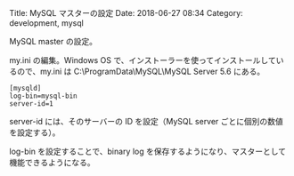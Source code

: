 Title: MySQL マスターの設定
Date: 2018-06-27 08:34
Category: development, mysql

MySQL master の設定。

my.ini の編集。Windows OS で、インストーラーを使ってインストールしているので、my.ini は C:\ProgramData\MySQL\MySQL Server 5.6 にある。

```
[mysqld]
log-bin=mysql-bin
server-id=1
```

server-id には、そのサーバーの ID を設定（MySQL server ごとに個別の数値を設定する）。

log-bin を設定することで、binary log を保存するようになり、マスターとして機能できるようになる。


